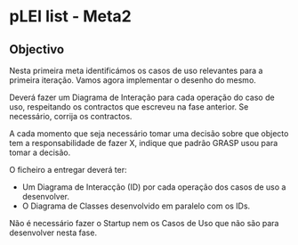 pLEI list - Meta2
=================

Objectivo
---------

Nesta primeira meta identificámos os casos de uso relevantes para a primeira iteração. Vamos agora implementar o desenho do mesmo.

Deverá fazer um Diagrama de Interação para cada operação do caso de uso, respeitando os contractos que escreveu na fase anterior. Se necessário, corrija os contractos.

A cada momento que seja necessário tomar uma decisão sobre que objecto tem a responsabilidade de fazer X, indique que padrão GRASP usou para tomar a decisão.

O ficheiro a entregar deverá ter:

* Um Diagrama de Interacção (ID) por cada operação dos casos de uso a desenvolver.
* O Diagrama de Classes desenvolvido em paralelo com os IDs.

Não é necessário fazer o Startup nem os Casos de Uso que não são para desenvolver nesta fase.



